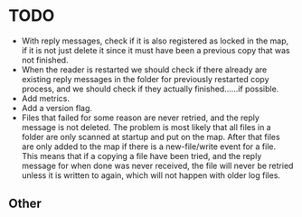 # TODO

- With reply messages, check if it is also registered as locked in the map, if it is not just delete it since it must have been a previous copy that was not finished.
- When the reader is restarted we should check if there already are existing reply messages in the folder for previously restarted copy process, and we should check if they actually finished......if possible.
- Add metrics.
- Add a version flag.
- Files that failed for some reason are never retried, and the reply message is not deleted.
  The problem is most likely that all files in a folder are only scanned at startup and put on the map. After that files are only added to the map if there is a new-file/write event for a file. This means that if a copying a file have been tried, and the reply message for when done was never received, the file will never be retried unless it is written to again, which will not happen with older log files.

## Other
